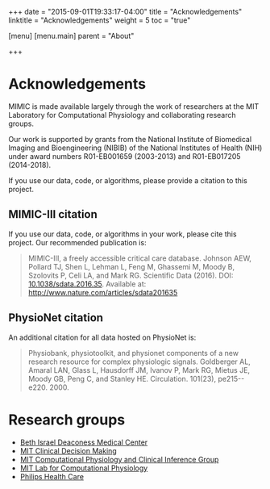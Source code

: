 +++
date = "2015-09-01T19:33:17-04:00"
title = "Acknowledgements"
linktitle = "Acknowledgements"
weight = 5
toc = "true"

[menu]
  [menu.main]
    parent = "About"

+++

# Acknowledgements

MIMIC is made available largely through the work of researchers at the MIT Laboratory for Computational Physiology and collaborating research groups.  

Our work is supported by grants from the National Institute of Biomedical Imaging and Bioengineering (NIBIB) of the National Institutes of Health (NIH) under award numbers R01-EB001659 (2003-2013) and R01-EB017205 (2014-2018).  

If you use our data, code, or algorithms, please provide a citation to this project.

## MIMIC-III citation

If you use our data, code, or algorithms in your work, please cite this project. Our recommended publication is:

>  MIMIC-III, a freely accessible critical care database. Johnson AEW, Pollard TJ, Shen L, Lehman L, Feng M, Ghassemi M, Moody B, Szolovits P, Celi LA, and Mark RG. Scientific Data (2016). DOI: <a href="http://dx.doi.org/10.1038/sdata.2016.35">10.1038/sdata.2016.35</a>. Available at: <a href="http://www.nature.com/articles/sdata201635">http://www.nature.com/articles/sdata201635</a>

<!-- ## Requirement for studies using MIMIC-III    

Researchers of studies using the MIMIC-III database are required to acknowledge our project funders by including the following statement in published articles: 

> Research reported in this publication was supported by the National Institute of Biomedical Imaging and Bioengineering of the National Institutes of Health under Award Number R01EB017205. The content is solely the responsibility of the authors and does not necessarily represent the official views of the National Institutes of Health. -->

## PhysioNet citation

An additional citation for all data hosted on PhysioNet is:

>  Physiobank, physiotoolkit, and physionet components of a new research resource for complex physiologic signals. Goldberger AL, Amaral LAN, Glass L,  Hausdorff JM, Ivanov P, Mark RG, Mietus JE, Moody GB, Peng C, and Stanley HE. Circulation. 101(23), pe215--e220. 2000.

# Research groups

- [Beth Israel Deaconess Medical Center](http://www.bidmc.org/)
- [MIT Clinical Decision Making](http://groups.csail.mit.edu/medg/)
- [MIT Computational Physiology and Clinical Inference Group](http://www.rle.mit.edu/cpci/)
- [MIT Lab for Computational Physiology](http://lcp.mit.edu/)
- [Philips Health Care](http://www.healthcare.philips.com/main/index.wpd)

<!-- Add details of funders here -->
